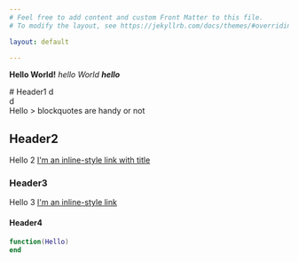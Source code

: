 ```yaml
---
# Feel free to add content and custom Front Matter to this file.
# To modify the layout, see https://jekyllrb.com/docs/themes/#overriding-theme-defaults

layout: default

---
```


**Hello World!** *hello World* ***hello***

<div class="project">
# Header1
d
<br/>
d
</div>
Hello
> blockquotes are handy or not

## Header2
Hello 2
[I'm an inline-style link with title](https://www.google.com "Google's Homepage")
### Header3
Hello 3
[I'm an inline-style link](https://www.google.com)
#### Header4
```Lua
function(Hello)
end
```
